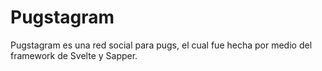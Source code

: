 # Pugstagram

Pugstagram es una red social para pugs, el cual fue hecha por medio del framework de Svelte y Sapper.